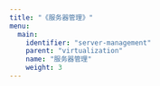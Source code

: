 ```yaml
---
title: "《服务器管理》"
menu:
  main:
    identifier: "server-management"
    parent: "virtualization"
    name: "服务器管理"
    weight: 3
---
```

